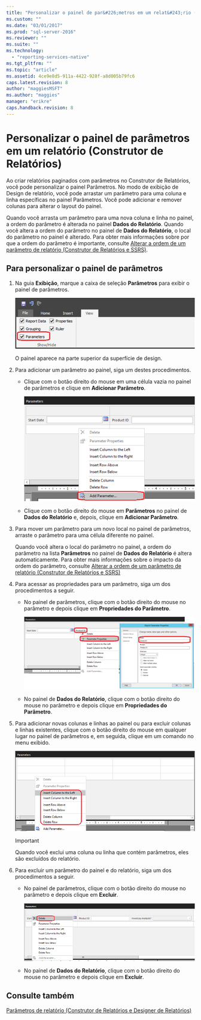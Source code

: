 ```yaml
---
title: "Personalizar o painel de par&#226;metros em um relat&#243;rio (Construtor de Relat&#243;rios) | Microsoft Docs"
ms.custom: ""
ms.date: "03/01/2017"
ms.prod: "sql-server-2016"
ms.reviewer: ""
ms.suite: ""
ms.technology: 
  - "reporting-services-native"
ms.tgt_pltfrm: ""
ms.topic: "article"
ms.assetid: 4ce9e8d5-911a-4422-928f-a8d005b79fc6
caps.latest.revision: 8
author: "maggiesMSFT"
ms.author: "maggies"
manager: "erikre"
caps.handback.revision: 8
---
```

# Personalizar o painel de par&#226;metros em um relat&#243;rio (Construtor de Relat&#243;rios)
  Ao criar relatórios paginados com parâmetros no Construtor de Relatórios, você pode personalizar o painel Parâmetros. No modo de exibição de Design de relatório, você pode arrastar um parâmetro para uma coluna e linha específicas no painel Parâmetros. Você pode adicionar e remover colunas para alterar o layout do painel.  
  
 Quando você arrasta um parâmetro para uma nova coluna e linha no painel, a ordem do parâmetro é alterada no painel **Dados do Relatório**. Quando você altera a ordem do parâmetro no painel de **Dados do Relatório**, o local do parâmetro no painel é alterado. Para obter mais informações sobre por que a ordem do parâmetro é importante, consulte [Alterar a ordem de um parâmetro de relatório &#40;Construtor de Relatórios e SSRS&#41;](../../reporting-services/report-design/change-the-order-of-a-report-parameter-report-builder-and-ssrs.md).  
  
## Para personalizar o painel de parâmetros  
  
1.  Na guia **Exibição**, marque a caixa de seleção **Parâmetros** para exibir o painel de parâmetros.  
  
     ![Access parameters pane from View tab](../../reporting-services/report-design/media/ssrs-customparameter-accessparameterpanedesignmode.png "Access parameters pane from View tab")  
  
     O painel aparece na parte superior da superfície de design.  
  
2.  Para adicionar um parâmetro ao painel, siga um destes procedimentos.  
  
    -   Clique com o botão direito do mouse em uma célula vazia no painel de parâmetros e clique em **Adicionar Parâmetro**.  
  
         ![Add new parameter from parameters pane](../../reporting-services/report-design/media/ssrs-customizeparameter-addnewparameter.png "Add new parameter from parameters pane")  
  
    -   Clique com o botão direito do mouse em **Parâmetros** no painel de **Dados do Relatório** e, depois, clique em **Adicionar Parâmetro**.  
  
3.  Para mover um parâmetro para um novo local no painel de parâmetros, arraste o parâmetro para uma célula diferente no painel.  
  
     Quando você altera o local do parâmetro no painel, a ordem do parâmetro na lista **Parâmetros** no painel de **Dados do Relatório** é altera automaticamente. Para obter mais informações sobre o impacto da ordem do parâmetro, consulte [Alterar a ordem de um parâmetro de relatório &#40;Construtor de Relatórios e SSRS&#41;](../../reporting-services/report-design/change-the-order-of-a-report-parameter-report-builder-and-ssrs.md)  
  
4.  Para acessar as propriedades para um parâmetro, siga um dos procedimentos a seguir.  
  
    -   No painel de parâmetros, clique com o botão direito do mouse no parâmetro e depois clique em **Propriedades do Parâmetro**.  
  
         ![Access parameter properties from the parameters pane](../../reporting-services/report-design/media/ssrs-customizeparameter-accessparameterproperties-composite.png "Access parameter properties from the parameters pane")  
  
    -   No painel de **Dados do Relatório**, clique com o botão direito do mouse no parâmetro e depois clique em **Propriedades do Parâmetro**.  
  
5.  Para adicionar novas colunas e linhas ao painel ou para excluir colunas e linhas existentes, clique com o botão direito do mouse em qualquer lugar no painel de parâmetros e, em seguida, clique em um comando no menu exibido.  
  
     ![Add columns and rows to the parameters pane](../../reporting-services/report-design/media/ssrs-customparameter-addcolumnsrows.png "Add columns and rows to the parameters pane")  
  
    > [!IMPORTANT]  
    >  Quando você exclui uma coluna ou linha que contém parâmetros, eles são excluídos do relatório.  
  
6.  Para excluir um parâmetro do painel e do relatório, siga um dos procedimentos a seguir.  
  
    -   No painel de parâmetros, clique com o botão direito do mouse no parâmetro e depois clique em **Excluir**.  
  
         ![Delete parameters from the parameters pane](../../reporting-services/report-design/media/ssrs-customparameter-deleteparameter.png "Delete parameters from the parameters pane")  
  
    -   No painel de **Dados do Relatório**, clique com o botão direito do mouse no parâmetro e depois clique em **Excluir**.  
  
## Consulte também  
 [Parâmetros de relatório &#40;Construtor de Relatórios e Designer de Relatórios&#41;](../../reporting-services/report-design/report-parameters-report-builder-and-report-designer.md)  
  
  